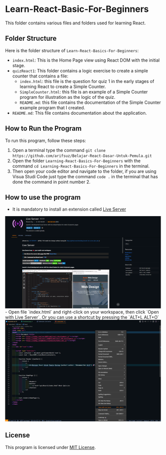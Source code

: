 # Learn-React-Basic-For-Beginners

This folder contains various files and folders used for learning React.

## Folder Structure

Here is the folder structure of `Learn-React-Basics-For-Beginners`:

- `index.html`: This is the Home Page view using React DOM with the initial stage.
- `quizReact1`: This folder contains a logic exercise to create a simple counter that contains a file:
    - `index.html`: this file is the question for quiz 1 in the early stages of learning React to create a Simple Counter.
    - `SimpleCounter.html`: this file is an example of a Simple Counter program for illustration as the logic of the quiz.
    - `README.md`: this file contains the documentation of the Simple Counter example program that I created.
- `README.md`: This file contains documentation about the application.

## How to Run the Program

To run this program, follow these steps:

1. Open a terminal type the command `git clone https://github.com/arifsuz/Belajar-React-Dasar-Untuk-Pemula.git`
2. Open the folder `Learning-React-Basics-For-Beginners` with the command `cd Learning-React-Basics-For-Beginners` in the terminal.
3. Then open your code editor and navigate to the folder, if you are using Visua Studi Code just type the command `code .` in the terminal that has done the command in point number 2.

## How to use the program

- It is mandatory to install an extension called <a href="https://marketplace.visualstudio.com/items?itemName=ritwickdey.LiveServer">Live Server</a>
<img src="img/liveserver.png"/>
- Open file `index.html` and right-click on your workspace, then click `Open with Live Server`. Or you can use a shortcut by pressing the `ALT+L ALT+O`
<img src="img/image.png"/>

## License
This program is licensed under [MIT License](LICENSE).
